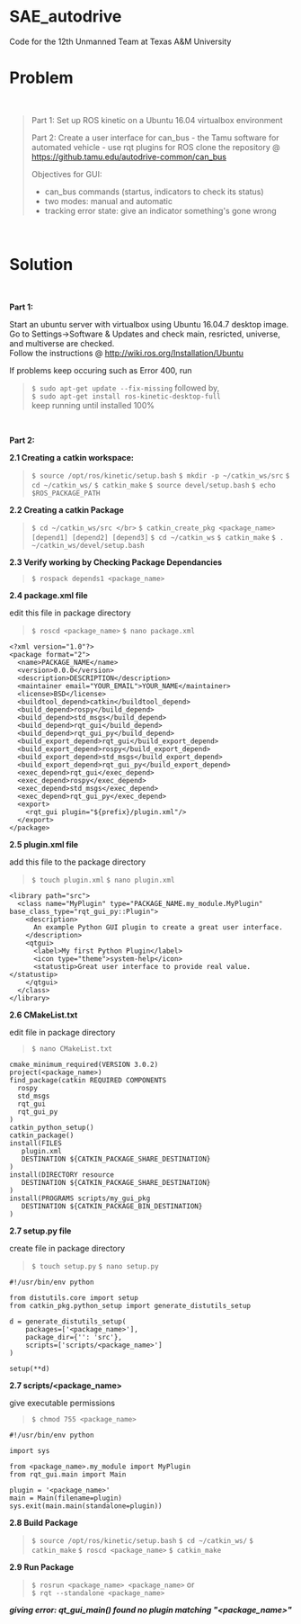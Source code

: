 # SAE_autodrive
Code for the 12th Unmanned Team at Texas A&amp;M University
</br>

# Problem #

</br>

> Part 1: 
> Set up ROS kinetic on a Ubuntu 16.04 virtualbox environment
> 
> Part 2: 
> Create a user interface for can_bus - the Tamu software for automated vehicle - use rqt plugins for ROS
> clone the repository @ https://github.tamu.edu/autodrive-common/can_bus
> 
> Objectives for GUI:
> * can_bus commands (startus, indicators to check its status)
> * two modes: manual and automatic
> * tracking error state: give an indicator something's gone wrong
> 
</br>

# Solution #

</br>

**Part 1:**

Start an ubuntu server with virtualbox using Ubuntu 16.04.7 desktop image. </br>
Go to Settings->Software & Updates and check main, resricted, universe, and multiverse are checked. </br>
Follow the instructions @ http://wiki.ros.org/Installation/Ubuntu </br>

If problems keep occuring such as Error 400, run </br>
> `$ sudo apt-get update --fix-missing`
followed by, </br>
> `$ sudo apt-get install ros-kinetic-desktop-full` </br>
keep running until installed 100% </br>
</br>

**Part 2:**


**2.1 Creating a catkin workspace:**


> `$ source /opt/ros/kinetic/setup.bash`
> `$ mkdir -p ~/catkin_ws/src`
> `$ cd ~/catkin_ws/`
> `$ catkin_make`
> `$ source devel/setup.bash`
> `$ echo $ROS_PACKAGE_PATH`


**2.2 Creating a catkin Package**

> `$ cd ~/catkin_ws/src </br>`
> `$ catkin_create_pkg <package_name> [depend1] [depend2] [depend3]`
> `$ cd ~/catkin_ws`
> `$ catkin_make`
> `$ . ~/catkin_ws/devel/setup.bash`


**2.3 Verify working by Checking Package Dependancies**


> `$ rospack depends1 <package_name>`


**2.4 package.xml file**

edit this file in package directory </br>
> `$ roscd <package_name>`
> `$ nano package.xml`

```
<?xml version="1.0"?>
<package format="2"> 
  <name>PACKAGE_NAME</name> 
  <version>0.0.0</version> 
  <description>DESCRIPTION</description> 
  <maintainer email="YOUR_EMAIL">YOUR_NAME</maintainer> 
  <license>BSD</license>
  <buildtool_depend>catkin</buildtool_depend>
  <build_depend>rospy</build_depend>
  <build_depend>std_msgs</build_depend> 
  <build_depend>rqt_gui</build_depend> 
  <build_depend>rqt_gui_py</build_depend> 
  <build_export_depend>rqt_gui</build_export_depend> 
  <build_export_depend>rospy</build_export_depend> 
  <build_export_depend>std_msgs</build_export_depend> 
  <build_export_depend>rqt_gui_py</build_export_depend> 
  <exec_depend>rqt_gui</exec_depend> 
  <exec_depend>rospy</exec_depend> 
  <exec_depend>std_msgs</exec_depend> 
  <exec_depend>rqt_gui_py</exec_depend> 
  <export> 
    <rqt_gui plugin="${prefix}/plugin.xml"/> 
  </export> 
</package> 
```

**2.5 plugin.xml file**


add this file to the package directory </br>

> `$ touch plugin.xml`
> `$ nano plugin.xml`

```
<library path="src">
  <class name="MyPlugin" type="PACKAGE_NAME.my_module.MyPlugin" base_class_type="rqt_gui_py::Plugin">
    <description>
      An example Python GUI plugin to create a great user interface.
    </description>
    <qtgui> 
      <label>My first Python Plugin</label>
      <icon type="theme">system-help</icon>
      <statustip>Great user interface to provide real value.</statustip>
    </qtgui>
  </class>
</library> 
```

**2.6 CMakeList.txt**

edit file in package directory </br>
> `$ nano CMakeList.txt`

```
cmake_minimum_required(VERSION 3.0.2)
project(<package_name>)
find_package(catkin REQUIRED COMPONENTS
  rospy
  std_msgs
  rqt_gui
  rqt_gui_py
)
catkin_python_setup()
catkin_package()
install(FILES
   plugin.xml
   DESTINATION ${CATKIN_PACKAGE_SHARE_DESTINATION}
)
install(DIRECTORY resource
   DESTINATION ${CATKIN_PACKAGE_SHARE_DESTINATION} 
)
install(PROGRAMS scripts/my_gui_pkg 
   DESTINATION ${CATKIN_PACKAGE_BIN_DESTINATION} 
)
```

**2.7 setup.py file**

create file in package directory </br>
> `$ touch setup.py`
> `$ nano setup.py`

```
#!/usr/bin/env python

from distutils.core import setup
from catkin_pkg.python_setup import generate_distutils_setup

d = generate_distutils_setup(
    packages=['<package_name>'],
    package_dir={'': 'src'}, 
    scripts=['scripts/<package_name>']
)

setup(**d)
```

**2.7 scripts/<package_name>**
  
give executable permissions </br>
> `$ chmod 755 <package_name>`

```
#!/usr/bin/env python

import sys

from <package_name>.my_module import MyPlugin
from rqt_gui.main import Main

plugin = '<package_name>'
main = Main(filename=plugin)
sys.exit(main.main(standalone=plugin))
```

**2.8 Build Package**

> `$ source /opt/ros/kinetic/setup.bash`
> `$ cd ~/catkin_ws/`
> `$ catkin_make`
> `$ roscd <package_name>`
> `$ catkin_make`

**2.9 Run Package**

> `$ rosrun <package_name> <package_name>`
or </br>
> `$ rqt --standalone <package_name>`

***giving error: qt_gui_main() found no plugin matching "<package_name>"***

